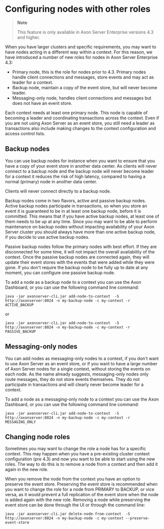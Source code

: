 # Configuring nodes with other roles

> **Note**
>
> This feature is only available in Axon Server Enterprise versions 4.3 and higher.

When you have larger clusters and specific requirements, you may want to have nodes acting in a different way within a context.
For this reason, we have introduced a number of new roles for nodes in Axon Server Enterprise 4.3:

- Primary node, this is the role for nodes prior to 4.3. Primary nodes handle client connections and messages, store events 
and may act as leader for a context.
- Backup node, maintain a copy of the event store, but will never become leader.
- Messaging-only node, handles client connections and messages but does not have an event store.

Each context needs at least one primary node. This node is capable of becoming a leader and coordinating transactions across the context. 
Even if you are not using Axon Server as an event store, you still need a leader as transactions also include making changes to the context 
configuration and access control lists.   

## Backup nodes

You can use backup nodes for instance when you want to ensure that you have a copy of your event store in another data center. As clients will 
never connect to a backup node and the backup node will never become leader for a context it reduces the risk of high latency, compared to having
a normal (primary) node in another data center.

Clients will never connect directly to a backup node.  

Backup nodes come in two flavors, active and passive backup nodes. Active backup nodes participate in transactions, so when you
store an event it is guaranteed to be in at least one backup node, before it is committed. This means that if you have active backup nodes, at least one 
of them needs to be up at any time. Since you may want to be able to perform maintenance on backup nodes without impacting availability of your Axon Server 
cluster you should always have more than one active backup node, if you decide to use active backup nodes.

Passive backup nodes follow the primary nodes with best effort. If they are disconnected for some time, it will not impact the overall availability of the
context. Once the passive backup nodes are connected again, they will update their event stores with the events that were added while they were gone.
If you don't require the backup node to be fully up to date at any moment, you can configure one passive backup node.

To add a node as a backup node to a context you can use the Axon Dashboard, or you can use the following command line command:

```text
java -jar axonserver-cli.jar add-node-to-context  -S http://axonserver:8024 -n my-backup-node -c my-context -r ACTIVE_BACKUP
``` 

or
```text
java -jar axonserver-cli.jar add-node-to-context  -S http://axonserver:8024 -n my-backup-node -c my-context -r PASSIVE_BACKUP
``` 

## Messaging-only nodes

You can add nodes as messaging-only nodes to a context, if you don't want to use Axon Server as an event store, or if you want to have a large number of 
Axon Server nodes for a single context, without storing the events on each node. 
As the name already suggests, messaging-only nodes only route messages, they do not store events themselves. They do not participate in transactions and 
will clearly never become leader for a context.   

To add a node as a messaging-only node to a context you can use the Axon Dashboard, or you can use the following command line command:

```text
java -jar axonserver-cli.jar add-node-to-context  -S http://axonserver:8024 -n my-backup-node -c my-context -r MESSAGING_ONLY
``` 

## Changing node roles

Sometimes you may want to change the role a node has for a specific context. This may happen when you have a pre-existing
cluster context configuration (pre 4.3) and now you want to be able to start using the new roles. The way to do this is to 
remove a node from a context and then add it again in the new role. 

When you remove the node from the context you have an option to preserve the event store. Preserving the event store is
recommended when you want to change the role for a node from PRIMARY to BACKUP, or vice versa, as it would prevent a full
replication of the event store when the node is added again with the new role.
Removing a node while preserving the event store can be done through the UI or through the command line:

```text
java -jar axonserver-cli.jar delete-node-from-context  -S http://axonserver:8024 -n my-backup-node -c my-context --preserve-event-store
``` 

 

 